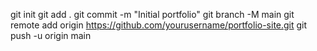 git init
git add .
git commit -m "Initial portfolio"
git branch -M main
git remote add origin https://github.com/yourusername/portfolio-site.git
git push -u origin main
